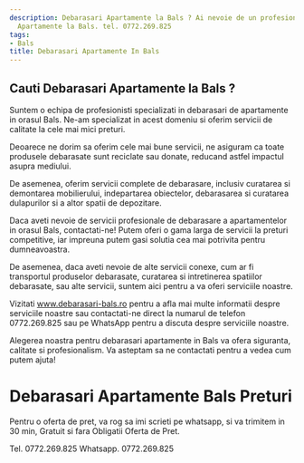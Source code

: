 ```yaml
---
description: Debarasari Apartamente la Bals ? Ai nevoie de un profesionist in Debarasari
  Apartamente la Bals. tel. 0772.269.825
tags:
- Bals
title: Debarasari Apartamente In Bals
---
```



## Cauti Debarasari Apartamente la Bals ?

Suntem o echipa de profesionisti specializati in debarasari de apartamente in orasul Bals. Ne-am specializat in acest domeniu si oferim servicii de calitate la cele mai mici preturi.

Deoarece ne dorim sa oferim cele mai bune servicii, ne asiguram ca toate produsele debarasate sunt reciclate sau donate, reducand astfel impactul asupra mediului.

De asemenea, oferim servicii complete de debarasare, inclusiv curatarea si demontarea mobilierului, indepartarea obiectelor, debarasarea si curatarea dulapurilor si a altor spatii de depozitare.

Daca aveti nevoie de servicii profesionale de debarasare a apartamentelor in orasul Bals, contactati-ne! Putem oferi o gama larga de servicii la preturi competitive, iar impreuna putem gasi solutia cea mai potrivita pentru dumneavoastra.

De asemenea, daca aveti nevoie de alte servicii conexe, cum ar fi transportul produselor debarasate, curatarea si intretinerea spatiilor debarasate, sau alte servicii, suntem aici pentru a va oferi serviciile noastre.

Vizitati <a href="www.debarasari-bals.ro">www.debarasari-bals.ro</a> pentru a afla mai multe informatii despre serviciile noastre sau contactati-ne direct la numarul de telefon 0772.269.825 sau pe WhatsApp pentru a discuta despre serviciile noastre.

Alegerea noastra pentru debarasari apartamente in Bals va ofera siguranta, calitate si profesionalism. Va asteptam sa ne contactati pentru a vedea cum putem ajuta!

# Debarasari Apartamente Bals Preturi
Pentru o oferta de pret, va rog sa imi scrieti pe whatsapp, si va trimitem in 30 min, Gratuit si fara Obligatii Oferta de Pret.

Tel. 0772.269.825
Whatsapp. 0772.269.825